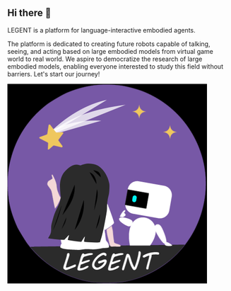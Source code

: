 ## Hi there 👋

LEGENT is a platform for language-interactive embodied agents.

The platform is dedicated to creating future robots capable of talking, seeing, and acting based on large embodied models from virtual game world to real world.
We aspire to democratize the research of large embodied models, enabling everyone interested to study this field without barriers. Let's start our journey!

![LEGENT](assets/legent.gif)

<!--

**Here are some ideas to get you started:**

🙋‍♀️ A short introduction - what is your organization all about?
🌈 Contribution guidelines - how can the community get involved?
👩‍💻 Useful resources - where can the community find your docs? Is there anything else the community should know?
🍿 Fun facts - what does your team eat for breakfast?
🧙 Remember, you can do mighty things with the power of [Markdown](https://docs.github.com/github/writing-on-github/getting-started-with-writing-and-formatting-on-github/basic-writing-and-formatting-syntax)
-->
